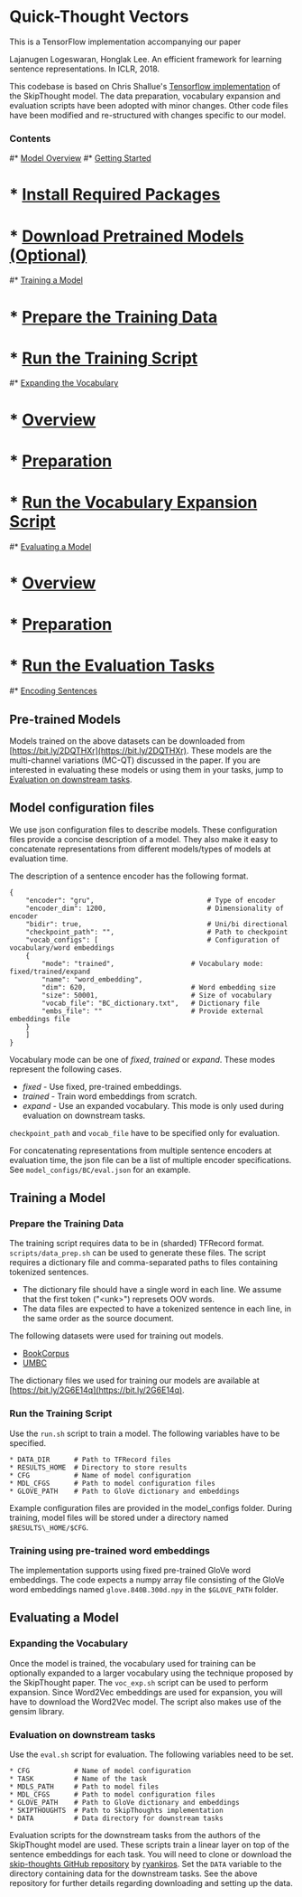 # Quick-Thought Vectors

This is a TensorFlow implementation accompanying our paper

Lajanugen Logeswaran, Honglak Lee. 
An efficient framework for learning sentence representations. In ICLR, 2018.

This codebase is based on Chris Shallue's [Tensorflow implementation](https://github.com/tensorflow/models/tree/master/research/skip_thoughts) of the SkipThought model. 
The data preparation, vocabulary expansion and evaluation scripts have been adopted with minor changes.
Other code files have been modified and re-structured with changes specific to our model.

### Contents
#* [Model Overview](#model-overview)
#* [Getting Started](#getting-started)
#    * [Install Required Packages](#install-required-packages)
#    * [Download Pretrained Models (Optional)](#download-pretrained-models-optional)
#* [Training a Model](#training-a-model)
#    * [Prepare the Training Data](#prepare-the-training-data)
#    * [Run the Training Script](#run-the-training-script)
#* [Expanding the Vocabulary](#expanding-the-vocabulary)
#    * [Overview](#overview)
#    * [Preparation](#preparation)
#    * [Run the Vocabulary Expansion Script](#run-the-vocabulary-expansion-script)
#* [Evaluating a Model](#evaluating-a-model)
#    * [Overview](#overview-1)
#    * [Preparation](#preparation-1)
#    * [Run the Evaluation Tasks](#run-the-evaluation-tasks)
#* [Encoding Sentences](#encoding-sentences)


## Pre-trained Models
Models trained on the above datasets can be downloaded from [https://bit.ly/2DQTHXr](https://bit.ly/2DQTHXr).
These models are the multi-channel variations (MC-QT) discussed in the paper.
If you are interested in evaluating these models or using them in your tasks, jump to [Evaluation on downstream tasks](#evaluation-on-downstream-tasks).

## Model configuration files

We use json configuration files to describe models. These configuration files provide a concise description of a model. They also make it easy to concatenate representations from different models/types of models at evaluation time.

The description of a sentence encoder has the following format.
```
{
	"encoder": "gru",                            # Type of encoder
	"encoder_dim": 1200,                         # Dimensionality of encoder
	"bidir": true,                               # Uni/bi directional
	"checkpoint_path": "",                       # Path to checkpoint
	"vocab_configs": [                           # Configuration of vocabulary/word embeddings
	{
		"mode": "trained",                   # Vocabulary mode: fixed/trained/expand
		"name": "word_embedding",
		"dim": 620,                          # Word embedding size
		"size": 50001,                       # Size of vocabulary
		"vocab_file": "BC_dictionary.txt",   # Dictionary file
		"embs_file": ""                      # Provide external embeddings file
	}
	]
}
```

Vocabulary mode can be one of *fixed*, *trained* or *expand*. These modes represent the following cases.
* *fixed* - Use fixed, pre-trained embeddings.
* *trained* - Train word embeddings from scratch. 
* *expand* - Use an expanded vocabulary. This mode is only used during evaluation on downstream tasks.

`checkpoint_path` and `vocab_file` have to be specified only for evaluation.

For concatenating representations from multiple sentence encoders at evaluation time, the json file can be a list of multiple encoder specifications. See `model_configs/BC/eval.json` for an example. 

## Training a Model

### Prepare the Training Data

The training script requires data to be in (sharded) TFRecord format. 
`scripts/data_prep.sh` can be used to generate these files.
The script requires a dictionary file and comma-separated paths to files containing tokenized sentences.
* The dictionary file should have a single word in each line. We assume that the first token ("\<unk>") represets OOV words.
* The data files are expected to have a tokenized sentence in each line, in the same order as the source document. 

The following datasets were used for training out models.
* [BookCorpus](http://yknzhu.wixsite.com/mbweb) 
* [UMBC](https://ebiquity.umbc.edu/blogger/2013/05/01/umbc-webbase-corpus-of-3b-english-words)

The dictionary files we used for training our models are available at [https://bit.ly/2G6E14q](https://bit.ly/2G6E14q).

### Run the Training Script

Use the `run.sh` script to train a model. 
The following variables have to be specified.

```
* DATA_DIR      # Path to TFRecord files
* RESULTS_HOME  # Directory to store results
* CFG           # Name of model configuration 
* MDL_CFGS      # Path to model configuration files
* GLOVE_PATH    # Path to GloVe dictionary and embeddings
```

Example configuration files are provided in the model\_configs folder. During training, model files will be stored under a directory named `$RESULTS\_HOME/$CFG`.

### Training using pre-trained word embeddings

The implementation supports using fixed pre-trained GloVe word embeddings.
The code expects a numpy array file consisting of the GloVe word embeddings named `glove.840B.300d.npy` in the `$GLOVE_PATH` folder.

## Evaluating a Model

### Expanding the Vocabulary

Once the model is trained, the vocabulary used for training can be optionally expanded to a larger vocabulary using the technique proposed by the SkipThought paper. 
The `voc_exp.sh` script can be used to perform expansion. 
Since Word2Vec embeddings are used for expansion, you will have to download the Word2Vec model. 
The script also makes use of the gensim library. 

### Evaluation on downstream tasks

Use the `eval.sh` script for evaluation. The following variables need to be set.

```
* CFG           # Name of model configuration 
* TASK          # Name of the task
* MDLS_PATH     # Path to model files
* MDL_CFGS      # Path to model configuration files
* GLOVE_PATH    # Path to GloVe dictionary and embeddings
* SKIPTHOUGHTS  # Path to SkipThoughts implementation
* DATA          # Data directory for downstream tasks
```

Evaluation scripts for the downstream tasks from the authors of the SkipThought model are used. These scripts train a linear layer on top of the sentence embeddings for each task. 
You will need to clone or download the [skip-thoughts GitHub repository](https://github.com/ryankiros/skip-thoughts) by [ryankiros](https://github.com/ryankiros).
Set the `DATA` variable to the directory containing data for the downstream tasks. 
See the above repository for further details regarding downloading and setting up the data.


